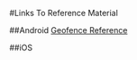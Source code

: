 #Links To Reference Material

##Android
[Geofence Reference](https://developer.android.com/training/location/geofencing.html)

##iOS

